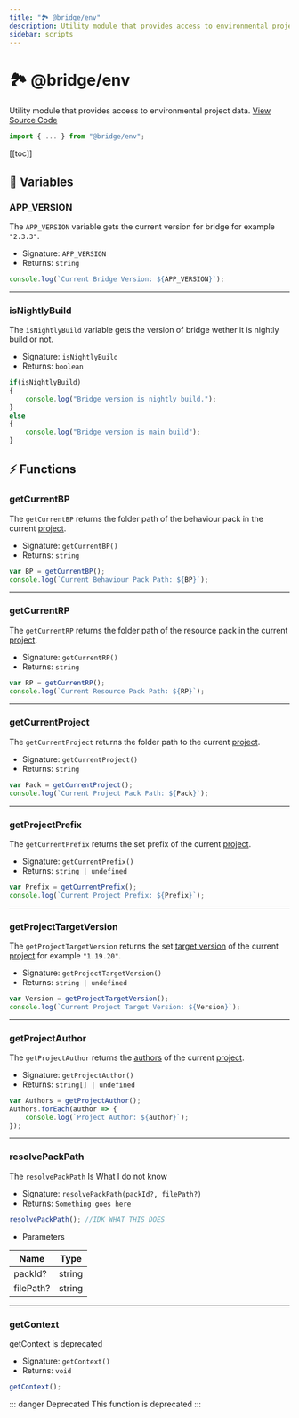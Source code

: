 ```yaml
---
title: "🏞️ @bridge/env"
description: Utility module that provides access to environmental project data.
sidebar: scripts
---
```


# 🏞️ @bridge/env

Utility module that provides access to environmental project data.
[View Source Code](https://github.com/bridge-core/editor/blob/main/src/components/Extensions/Scripts/Modules/env.ts)
```js
import { ... } from "@bridge/env";
```

[[toc]]

## 💼 Variables

### APP_VERSION
The `APP_VERSION` variable gets the current version for bridge for example `"2.3.3"`.

- Signature: `APP_VERSION`
- Returns: `string`

```js
console.log(`Current Bridge Version: ${APP_VERSION}`);
```

---

### isNightlyBuild
The `isNightlyBuild` variable gets the version of bridge wether it is nightly build or not.

- Signature: `isNightlyBuild`
- Returns: `boolean`

```js
if(isNightlyBuild)
{
    console.log("Bridge version is nightly build.");
}
else
{
    console.log("Bridge version is main build");
}
```

## ⚡ Functions

### getCurrentBP
The `getCurrentBP` returns the folder path of the behaviour pack in the current [project](/guide/misc/project-types/index.html).

- Signature: `getCurrentBP()`
- Returns: `string`

```js
var BP = getCurrentBP();
console.log(`Current Behaviour Pack Path: ${BP}`);
```

---
### getCurrentRP
The `getCurrentRP` returns the folder path of the resource pack in the current [project](/guide/misc/project-types/index.html).

- Signature: `getCurrentRP()`
- Returns: `string`

```js
var RP = getCurrentRP();
console.log(`Current Resource Pack Path: ${RP}`);
```

---
### getCurrentProject
The `getCurrentProject` returns the folder path to the current [project](/guide/misc/project-types/index.html).

- Signature: `getCurrentProject()`
- Returns: `string`

```js
var Pack = getCurrentProject();
console.log(`Current Project Pack Path: ${Pack}`);
```

---
### getProjectPrefix
The `getCurrentPrefix` returns the set prefix of the current [project](/guide/misc/project-types/index.html).

- Signature: `getCurrentPrefix()`
- Returns: `string | undefined`

```js
var Prefix = getCurrentPrefix();
console.log(`Current Project Prefix: ${Prefix}`);
```

---
### getProjectTargetVersion
The `getProjectTargetVersion` returns the set [target version](/guide/misc/project-config.html#targetversion) of the current [project](/guide/misc/project-types/index.html) for example `"1.19.20"`.

- Signature: `getProjectTargetVersion()`
- Returns: `string | undefined`

```js
var Version = getProjectTargetVersion();
console.log(`Current Project Target Version: ${Version}`);
```

---
### getProjectAuthor
The `getProjectAuthor` returns the [authors](/guide/misc/project-config.html#authors) of the current [project](/guide/misc/project-types/index.html).

- Signature: `getProjectAuthor()`
- Returns: `string[] | undefined`

```js
var Authors = getProjectAuthor();
Authors.forEach(author => {
    console.log(`Project Author: ${author}`);
});
```

---
### resolvePackPath
The `resolvePackPath` Is What I do not know

- Signature: `resolvePackPath(packId?, filePath?)`
- Returns: `Something goes here`

```js
resolvePackPath(); //IDK WHAT THIS DOES
```

- Parameters

|Name     |Type  |
|---------|------|
|packId?  |string|
|filePath?|string|

---
### getContext
getContext is deprecated

- Signature: `getContext()`
- Returns: `void`

```js
getContext();
```

::: danger Deprecated
This function is deprecated
:::